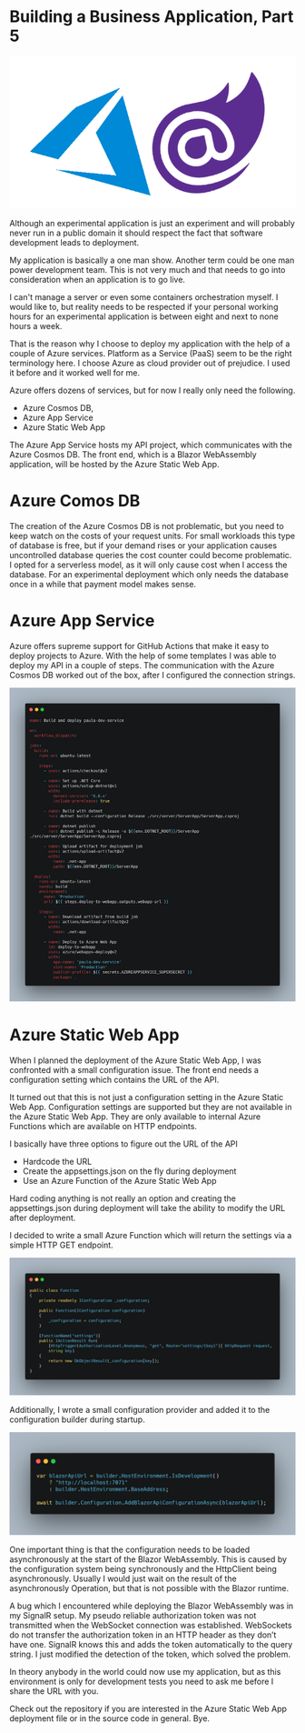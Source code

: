 # Building a Business Application, Part 5

![Title](bucket/72260c64-6705-4cae-8c57-1620025ecc3f.png)

Although an experimental application is just an experiment and will probably never run in a public domain it should respect the fact that software development leads to deployment.

My application is basically a one man show. Another term could be one man power development team. This is not very much and that needs to go into consideration when an application is to go live.

I can't manage a server or even some containers orchestration myself. I would like to, but reality needs to be respected if your personal working hours for an experimental application is between eight and next to none hours a week.

That is the reason why I choose to deploy my application with the help of a couple of Azure services. Platform as a Service (PaaS) seem to be the right terminology here. I choose Azure as cloud provider out of prejudice. I used it before and it worked well for me. 

Azure offers dozens of services, but for now I really only need the following.
* Azure Cosmos DB,
* Azure App Service
* Azure Static Web App

The Azure App Service hosts my API project, which communicates with the Azure Cosmos DB. The front end, which is a Blazor WebAssembly application, will be hosted by the Azure Static Web App.

# Azure Comos DB

The creation of the Azure Cosmos DB is not problematic, but you need to keep watch on the costs of your request units. For small workloads this type of database is free, but if your demand rises or your application causes uncontrolled database queries the cost counter could become problematic.
I opted for a serverless model, as it will only cause cost when I access the database. For an experimental deployment which only needs the database once in a while that payment model makes sense.

# Azure App Service

Azure offers supreme support for GitHub Actions that make it easy to deploy projects to Azure. With the help of some templates I was able to deploy my API in a couple of steps. The communication with the Azure Cosmos DB worked out of the box, after I configured the connection strings.

![Action](bucket/41280e27-6bf6-4fef-9423-ce9490c15f20.png)

# Azure Static Web App

When I planned the deployment of the Azure Static Web App, I was confronted with a small configuration issue. The front end needs a configuration setting which contains the URL of the API.

It turned out that this is not just a configuration setting in the Azure Static Web App. Configuration settings are supported but they are not available in the Azure Static Web App. They are only available to internal Azure Functions which are available on HTTP endpoints.

I basically have three options to figure out the URL of the API
- Hardcode the URL
- Create the appsettings.json on the fly during deployment
- Use an Azure Function of the Azure Static Web App

Hard coding anything is not really an option and creating the appsettings.json during deployment will take the ability to modify the URL after deployment.

I decided to write a small Azure Function which will return the settings via a simple HTTP GET endpoint.

![Action](bucket/849615da-537e-4fb8-97f0-3fe0cad56604.png)

Additionally, I wrote a small configuration provider and added it to the configuration builder during startup.

![Configuration](bucket/bfe7dc56-900f-4c1a-b315-9fa98c8dc77b.png)

One important thing is that the configuration needs to be loaded asynchronously at the start of the Blazor WebAssembly. This is caused by the configuration system being synchronously and the HttpClient being asynchronously. Usually I would just wait on the result of the asynchronously Operation, but that is not possible with the Blazor runtime. 

A bug which I encountered while deploying the Blazor WebAssembly was in my SignalR setup. My pseudo reliable authorization token was not transmitted when the WebSocket connection was established. WebSockets do not transfer the authorization token in an HTTP header as they don’t have one. SignalR knows this and adds the token automatically to the query string. I just modified the detection of the token, which solved the problem.

In theory anybody in the world could now use my application, but as this environment is only for development tests you need to ask me before I share the URL with you.

Check out the repository if you are interested in the Azure Static Web App deployment file or in the source code in general. 
Bye.

